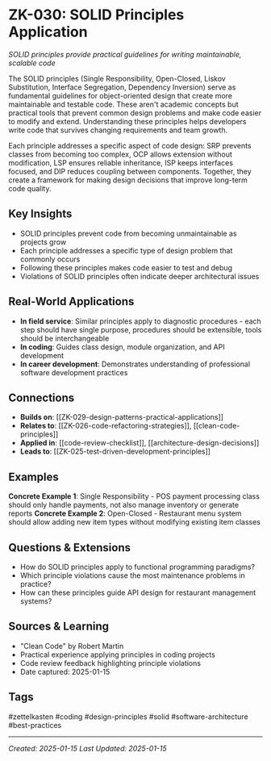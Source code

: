 # ZK-030: SOLID Principles Application

*SOLID principles provide practical guidelines for writing maintainable, scalable code*

The SOLID principles (Single Responsibility, Open-Closed, Liskov Substitution, Interface Segregation, Dependency Inversion) serve as fundamental guidelines for object-oriented design that create more maintainable and testable code. These aren't academic concepts but practical tools that prevent common design problems and make code easier to modify and extend. Understanding these principles helps developers write code that survives changing requirements and team growth.

Each principle addresses a specific aspect of code design: SRP prevents classes from becoming too complex, OCP allows extension without modification, LSP ensures reliable inheritance, ISP keeps interfaces focused, and DIP reduces coupling between components. Together, they create a framework for making design decisions that improve long-term code quality.

## Key Insights
- SOLID principles prevent code from becoming unmaintainable as projects grow
- Each principle addresses a specific type of design problem that commonly occurs
- Following these principles makes code easier to test and debug
- Violations of SOLID principles often indicate deeper architectural issues

## Real-World Applications
- **In field service**: Similar principles apply to diagnostic procedures - each step should have single purpose, procedures should be extensible, tools should be interchangeable
- **In coding**: Guides class design, module organization, and API development
- **In career development**: Demonstrates understanding of professional software development practices

## Connections
- **Builds on**: [[ZK-029-design-patterns-practical-applications]]
- **Relates to**: [[ZK-026-code-refactoring-strategies]], [[clean-code-principles]]
- **Applied in**: [[code-review-checklist]], [[architecture-design-decisions]]
- **Leads to**: [[ZK-025-test-driven-development-principles]]

## Examples
**Concrete Example 1**: Single Responsibility - POS payment processing class should only handle payments, not also manage inventory or generate reports
**Concrete Example 2**: Open-Closed - Restaurant menu system should allow adding new item types without modifying existing item classes

## Questions & Extensions
- How do SOLID principles apply to functional programming paradigms?
- Which principle violations cause the most maintenance problems in practice?
- How can these principles guide API design for restaurant management systems?

## Sources & Learning
- "Clean Code" by Robert Martin
- Practical experience applying principles in coding projects
- Code review feedback highlighting principle violations
- Date captured: 2025-01-15

## Tags
#zettelkasten #coding #design-principles #solid #software-architecture #best-practices

---
*Created: 2025-01-15*
*Last Updated: 2025-01-15*